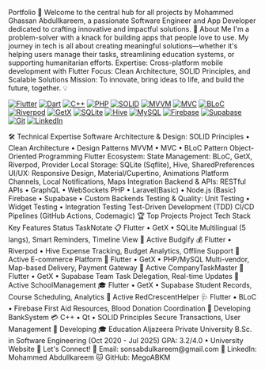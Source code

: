 Portfolio 🚀
Welcome to the central hub for all projects by Mohammed Ghassan Abdullkareem, a passionate Software Engineer and App Developer dedicated to crafting innovative and impactful solutions.
🌟 About Me
I'm a problem-solver with a knack for building apps that people love to use. My journey in tech is all about creating meaningful solutions—whether it's helping users manage their tasks, streamlining education systems, or supporting humanitarian efforts.
Expertise: Cross-platform mobile development with Flutter
Focus: Clean Architecture, SOLID Principles, and Scalable Solutions
Mission: To innovate, bring ideas to life, and build the future, together. 💡
<p align="left">
<!-- Core Technologies -->
<a href="https://flutter.dev" target="_blank"><img src="https://img.shields.io/badge/Flutter-02569B?style=for-the-badge&logo=flutter&logoColor=white" alt="Flutter"></a>
<a href="https://dart.dev" target="_blank"><img src="https://img.shields.io/badge/Dart-0175C2?style=for-the-badge&logo=dart&logoColor=white" alt="Dart"></a>
<a href="https://isocpp.org/" target="_blank"><img src="https://img.shields.io/badge/C++-00599C?style=for-the-badge&logo=cplusplus&logoColor=white" alt="C++"></a>
<a href="https://www.php.net" target="_blank"><img src="https://img.shields.io/badge/PHP-777BB4?style=for-the-badge&logo=php&logoColor=white" alt="PHP"></a>
<!-- Architecture -->
<a href="https://en.wikipedia.org/wiki/SOLID" target="_blank"><img src="https://img.shields.io/badge/SOLID-FF6D00?style=for-the-badge&logo=codeigniter&logoColor=white" alt="SOLID"></a>
<a href="https://en.wikipedia.org/wiki/Model–view–viewmodel" target="_blank"><img src="https://img.shields.io/badge/MVVM-5C2D91?style=for-the-badge&logo=codeigniter&logoColor=white" alt="MVVM"></a>
<a href="https://en.wikipedia.org/wiki/Model–view–controller" target="_blank"><img src="https://img.shields.io/badge/MVC-5C2D91?style=for-the-badge&logo=codeigniter&logoColor=white" alt="MVC"></a>
<!-- State Management -->
<a href="https://bloclibrary.dev" target="_blank"><img src="https://img.shields.io/badge/BLoC-02569B?style=for-the-badge&logo=flutter&logoColor=white" alt="BLoC"></a>
<a href="https://riverpod.dev/" target="_blank"><img src="https://img.shields.io/badge/Riverpod-4A98E8?style=for-the-badge&logo=riverpod&logoColor=white" alt="Riverpod"></a>
<a href="https://pub.dev/packages/get" target="_blank"><img src="https://img.shields.io/badge/GetX-6DB33F?style=for-the-badge&logo=flutter&logoColor=white" alt="GetX"></a>
<!-- Databases -->
<a href="https://pub.dev/packages/sqflite" target="_blank"><img src="https://img.shields.io/badge/SQLite-003B57?style=for-the-badge&logo=sqlite&logoColor=white" alt="SQLite"></a>
<a href="https://pub.dev/packages/hive" target="_blank"><img src="https://img.shields.io/badge/Hive-FFC107?style=for-the-badge&logo=hive&logoColor=black" alt="Hive"></a>
<a href="https://www.mysql.com/" target="_blank"><img src="https://img.shields.io/badge/MySQL-4479A1?style=for-the-badge&logo=mysql&logoColor=white" alt="MySQL"></a>
<a href="https://firebase.google.com/" target="_blank"><img src="https://img.shields.io/badge/Firebase-FFCA28?style=for-the-badge&logo=firebase&logoColor=black" alt="Firebase"></a>
<a href="https://supabase.io" target="_blank"><img src="https://img.shields.io/badge/Supabase-3FCF8E?style=for-the-badge&logo=supabase&logoColor=white" alt="Supabase"></a>
<!-- Tools -->
<a href="https://git-scm.com/" target="_blank"><img src="https://img.shields.io/badge/GIT-E44C30?style=for-the-badge&logo=git&logoColor=white" alt="Git"></a>
<!-- Social -->
<a href="https://www.linkedin.com/in/mohammed-abdullkareem-02a965330" target="_blank"><img src="https://img.shields.io/badge/LinkedIn-0077B5?style=for-the-badge&logo=linkedin&logoColor=white" alt="LinkedIn"></a>
</p>
🛠️ Technical Expertise
Software Architecture & Design:
SOLID Principles • Clean Architecture • Design Patterns
MVVM • MVC • BLoC Pattern
Object-Oriented Programming
Flutter Ecosystem:
State Management: BLoC, GetX, Riverpod, Provider
Local Storage: SQLite (Sqflite), Hive, SharedPreferences
UI/UX: Responsive Design, Material/Cupertino, Animations
Platform Channels, Local Notifications, Maps Integration
Backend & APIs:
RESTful APIs • GraphQL • WebSockets
PHP • Laravel(Basic) • Node.js (Basic)
Firebase • Supabase • Custom Backends
Testing & Quality:
Unit Testing • Widget Testing • Integration Testing
Test-Driven Development (TDD)
CI/CD Pipelines (GitHub Actions, Codemagic)
🏆 Top Projects
Project	Tech Stack	Key Features	Status
TaskNotate 📋	Flutter • GetX • SQLite	Multilingual (5 langs), Smart Reminders, Timeline View	🚀 Active
Budgify 💰	Flutter • Riverpod • Hive	Expense Tracking, Budget Analytics, Offline Support	🚀 Active
E-commerce Platform 🛒	Flutter • GetX • PHP/MySQL	Multi-vendor, Map-based Delivery, Payment Gateway	🚀 Active
CompanyTaskMaster 🏢	Flutter • GetX • Supabase	Team Task Delegation, Real-time Updates	🚀 Active
SchoolManagement 🎓	Flutter • GetX • Supabase	Student Records, Course Scheduling, Analytics	🚀 Active
RedCrescentHelper 🩺	Flutter • BLoC • Firebase	First Aid Resources, Blood Donation Coordination	🔧 Developing
BankSystem 💳	C++ • Qt • SOLID Principles	Secure Transactions, User Management	🔧 Developing
🎓 Education
Aljazeera Private University
B.Sc. in Software Engineering (Oct 2020 - Jul 2025)
GPA: 3.2/4.0 • University Website
🤝 Let's Connect!
📧 Email: sonsabdulkareem@gmail.com
🔗 LinkedIn: Mohammed Abdullkareem
🐱 GitHub: MegoABKM

